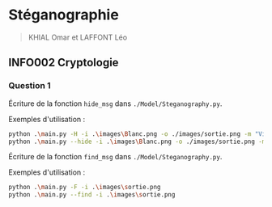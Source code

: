 # Stéganographie

> KHIAL Omar et LAFFONT Léo

## INFO002 Cryptologie

### Question 1

Écriture de la fonction `hide_msg` dans `./Model/Steganography.py`.

Exemples d'utilisation :

```sh
python .\main.py -H -i .\images\Blanc.png -o ./images/sortie.png -m "Vivement les vacances !"
python .\main.py --hide -i .\images\Blanc.png -o ./images/sortie.png -m "Vivement les vacances !"
```


Écriture de la fonction `find_msg` dans `./Model/Steganography.py`.

Exemples d'utilisation :

```sh
python .\main.py -F -i .\images\sortie.png
python .\main.py --find -i .\images\sortie.png
```

